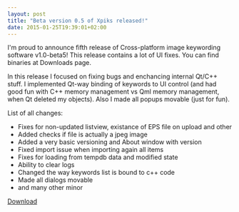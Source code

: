 ```yaml
---
layout: post
title: "Beta version 0.5 of Xpiks released!"
date: 2015-01-25T19:39:01+02:00
---
```


I'm proud to announce fifth release of Cross-platform image keywording software v1.0-beta5! This release contains a lot of UI fixes. You can find binaries at Downloads page.

In this release I focused on fixing bugs and enchancing internal Qt/C++ stuff. I implemented Qt-way binding of keywords to UI control (and had good fun with C++ memory management vs Qml memory management, when Qt deleted my objects). Also I made all popups movable (just for fun).

List of all changes:

- Fixes for non-updated listview, existance of EPS file on upload and other
- Added checks if file is actually a jpeg image
- Added a very basic versioning and About window with version
- Fixed import issue when importing again all items
- Fixes for loading from tempdb data and modified state
- Ability to clear logs
- Changed the way keywords list is bound to c++ code
- Made all dialogs movable
- and many other minor

<a class="button button-grey" href="{{ site.url }}/downloads">Download</a>
